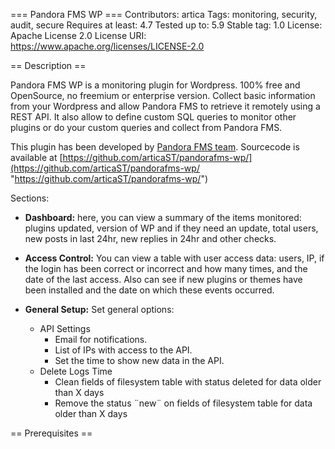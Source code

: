 === Pandora FMS WP ===
Contributors: artica
Tags: monitoring, security, audit, secure
Requires at least: 4.7
Tested up to: 5.9
Stable tag: 1.0
License: Apache License 2.0
License URI: https://www.apache.org/licenses/LICENSE-2.0

== Description ==

Pandora FMS WP is a monitoring plugin for Wordpress. 100% free and OpenSource, no freemium or enterprise version. Collect basic information from your Wordpress and allow Pandora FMS to retrieve it remotely using a REST API. It also allow to define custom SQL queries to monitor other plugins or do your custom queries and collect from Pandora FMS.

This plugin has been developed by [Pandora FMS team](https://pandorafms.com "Pandora FMS team"). Sourcecode is available at [https://github.com/articaST/pandorafms-wp/](https://github.com/articaST/pandorafms-wp/ "https://github.com/articaST/pandorafms-wp/")

Sections: 

*	__Dashboard:__ here, you can view a summary of the items monitored: plugins updated, version of WP and if they need an update, total users, new posts in last 24hr, new replies in 24hr and other checks.
	
*	__Access Control:__ You can view a table with user access data: users, IP, if the login has been correct or incorrect and how many times, and the date of the last access. Also can see if new plugins or themes have been installed and the date on which these events occurred. 
				
*	__General Setup:__ Set general options:
	*	API Settings
		*	Email for notifications.
		*	List of IPs with access to the API.
		*	Set the time to show new data in the API.
	*	Delete Logs Time
		*	Clean fields of filesystem table with status deleted for data older than X days
		*	Remove the status ¨new¨ on fields of filesystem table for data older than X days

== Prerequisites ==

*	PandoraFMS-WP requires (optionally) a plugin for REST API, called "JSON REST API". Only needed if you want to integrate the monitoring/status information of the WP site into a central management console with Pandora FMS. This is an optional feature, you can manage all information from Wordpress itself.

* You need to have running the REST API, and for that, you need the permalinks to be running. To check if your API is running, check the API manually, for example: http://mywordpress.com/wp-json/pandorafms_wp/online
This API request should report 1.

*	If your Wordpress version is lower than 4.7, you must have the [WP REST API (v2)](https://es.wordpress.org/plugins/rest-api/ "WP REST API (v2)") plugin installed to use the API. (This plugin requires version 4.6 or higher).	

== Installation ==

1. Upload the plugin files to the `/wp-content/plugins/plugin-name` directory, or install the plugin directly through the WordPress plugins screen.
2. Activate the plugin through the 'Plugins' screen in WordPress.
3. In the menu, below Settings, you will see 'PandoraFMS WP'. Use it to configure the plugin.
4. If you want a more secure API access to the Pandora FMS WP REST API, set the allowed IPs. Any IP is allowed by default
5. Install the .PSPZ package in your Pandora FMS console to load library checks that use this plugin by using the API REST over HTTP(s).
6. In your Pandora FMS WP module in Pandora FMS, define the URL to access the api rest of this plugin, like http://mywordpress.com/ and choose the module (online, plugin check, etc).
7. API Calls available (under /wp-json/pandorafms_wp/xxxx):

	/online
	/site_name
	/version
	/wp_version
	/admin          
	/new_account
	/theme_registered
	/plugin_registered
	/new_posts
	/new_comments
	/plugin_update
	/core_update
	/user_login
	/failed_login


== Screenshots ==

1. This is the Dashboard, here you can view a summary.
2. Access Control Menu: This section manages access to your Wordpress. Here you can see a full log of all user interactions with your site. 
3. System Security Menu: Here you can configure options to enforce security on your site.
4. General Setup Menu: API settings and set the time to delete the logs.
5. Filesystem Status Menu: Check the status of system files: check WP integrity, scan for infected files, and send email when files list is modified.

== Limitations ==

*	WP Multisite not supported on this version. 
*	To use the Wordpress API REST, you need version 4.6 or higher.

== Changelog ==

* 2022-02-06 New version, 2.0 removes some filesystem hardening tools. Plugin is now much more fast and lighter. 

== Upgrade Notice ==
